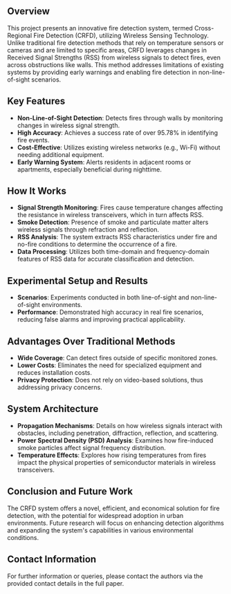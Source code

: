 ## Overview
This project presents an innovative fire detection system, termed Cross-Regional Fire Detection (CRFD), utilizing Wireless Sensing Technology. Unlike traditional fire detection methods that rely on temperature sensors or cameras and are limited to specific areas, CRFD leverages changes in Received Signal Strengths (RSS) from wireless signals to detect fires, even across obstructions like walls. This method addresses limitations of existing systems by providing early warnings and enabling fire detection in non-line-of-sight scenarios.

## Key Features
- **Non-Line-of-Sight Detection**: Detects fires through walls by monitoring changes in wireless signal strength.
- **High Accuracy**: Achieves a success rate of over 95.78% in identifying fire events.
- **Cost-Effective**: Utilizes existing wireless networks (e.g., Wi-Fi) without needing additional equipment.
- **Early Warning System**: Alerts residents in adjacent rooms or apartments, especially beneficial during nighttime.

## How It Works
- **Signal Strength Monitoring**: Fires cause temperature changes affecting the resistance in wireless transceivers, which in turn affects RSS.
- **Smoke Detection**: Presence of smoke and particulate matter alters wireless signals through refraction and reflection.
- **RSS Analysis**: The system extracts RSS characteristics under fire and no-fire conditions to determine the occurrence of a fire.
- **Data Processing**: Utilizes both time-domain and frequency-domain features of RSS data for accurate classification and detection.

## Experimental Setup and Results
- **Scenarios**: Experiments conducted in both line-of-sight and non-line-of-sight environments.
- **Performance**: Demonstrated high accuracy in real fire scenarios, reducing false alarms and improving practical applicability.

## Advantages Over Traditional Methods
- **Wide Coverage**: Can detect fires outside of specific monitored zones.
- **Lower Costs**: Eliminates the need for specialized equipment and reduces installation costs.
- **Privacy Protection**: Does not rely on video-based solutions, thus addressing privacy concerns.

## System Architecture
- **Propagation Mechanisms**: Details on how wireless signals interact with obstacles, including penetration, diffraction, reflection, and scattering.
- **Power Spectral Density (PSD) Analysis**: Examines how fire-induced smoke particles affect signal frequency distribution.
- **Temperature Effects**: Explores how rising temperatures from fires impact the physical properties of semiconductor materials in wireless transceivers.

## Conclusion and Future Work
The CRFD system offers a novel, efficient, and economical solution for fire detection, with the potential for widespread adoption in urban environments. Future research will focus on enhancing detection algorithms and expanding the system's capabilities in various environmental conditions.

## Contact Information
For further information or queries, please contact the authors via the provided contact details in the full paper.
